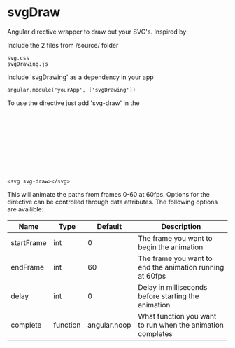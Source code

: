 svgDraw
=======

Angular directive wrapper to draw out your SVG's. Inspired by: 

Include the 2 files from /source/ folder
  
    svg.css
    svgDrawing.js
  
Include 'svgDrawing' as a dependency in your app

    angular.module('yourApp', ['svgDrawing'])
  
To use the directive just add 'svg-draw' in the <svg> element

    <svg svg-draw></svg>
  
This will animate the paths from frames 0-60 at 60fps. Options for the directive can be controlled through data attributes. The following options are availible:

|     Name      |      Type     |   Default     |  Description  |
| ------------- | ------------- | ------------- | ------------- |
| startFrame    | int           | 0             | The frame you want to begin the animation  |
| endFrame      | int           | 60            | The frame you want to end the animation running at 60fps  |
| delay         | int           | 0             | Delay in milliseconds before starting the animation  |
| complete      | function      | angular.noop  | What function you want to run when the animation completes  |
